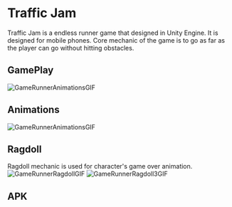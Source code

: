 # Traffic Jam
Traffic Jam is a endless runner game that designed in Unity Engine. It is designed for mobile phones. Core mechanic of the game is to go as far as the player can go without hitting obstacles.

## GamePlay
![GameRunnerAnimationsGIF](https://user-images.githubusercontent.com/45393463/231174267-2fdab717-651d-414b-a437-19f7b654cd69.gif)
## Animations
![GameRunnerAnimationsGIF](https://user-images.githubusercontent.com/45393463/231175288-94116fa5-3137-42b8-84f5-79ecd2cd61ed.gif)



## Ragdoll
Ragdoll mechanic is used for character's game over animation.
![GameRunnerRagdollGIF](https://user-images.githubusercontent.com/45393463/231175379-1ec3e0f5-a2b9-428e-afcd-5e91ead4096e.gif)
![GameRunnerRagdoll3GIF](https://user-images.githubusercontent.com/45393463/231175488-cae02861-5871-4913-a0ef-a193c6ffa0a2.gif)

## APK


